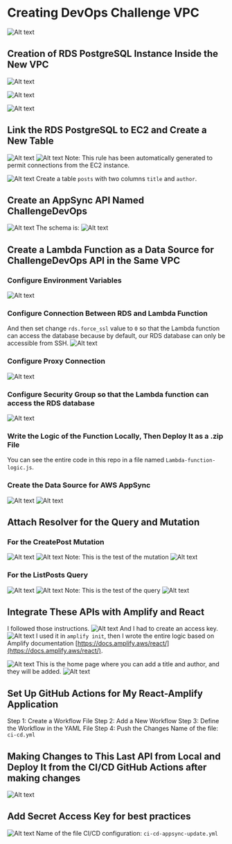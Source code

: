 # Creating DevOps Challenge VPC

![Alt text](screen-shots/image-1.png)

## Creation of RDS PostgreSQL Instance Inside the New VPC
![Alt text](screen-shots/image-4.png)

![Alt text](screen-shots/image-2.png)

![Alt text](screen-shots/image-3.png)

## Link the RDS PostgreSQL to EC2 and Create a New Table
![Alt text](screen-shots/image-5.png)
![Alt text](screen-shots/image-6.png)
Note: This rule has been automatically generated to permit connections from the EC2 instance.

![Alt text](screen-shots/image-7.png)
Create a table `posts` with two columns `title` and `author`.

## Create an AppSync API Named ChallengeDevOps

![Alt text](screen-shots/image-8.png)
The schema is:
![Alt text](screen-shots/image-9.png)

## Create a Lambda Function as a Data Source for ChallengeDevOps API in the Same VPC
### Configure Environment Variables
![Alt text](screen-shots/image-10.png)
### Configure Connection Between RDS and Lambda Function
And then set change `rds.force_ssl` value to `0` so that the Lambda function can access the database because by default, our RDS database can only be accessible from SSH.
![Alt text](screen-shots/image-11.png)
### Configure Proxy Connection
![Alt text](screen-shots/image-12.png)
### Configure Security Group so that the Lambda function can access the RDS database
![Alt text](screen-shots/image-13.png)

### Write the Logic of the Function Locally, Then Deploy It as a .zip File
You can see the entire code in this repo in a file named `Lambda-function-logic.js`.
### Create the Data Source for AWS AppSync
![Alt text](screen-shots/image-14.png)
![Alt text](screen-shots/image-15.png)

## Attach Resolver for the Query and Mutation
### For the CreatePost Mutation
![Alt text](screen-shots/image-16.png)
![Alt text](screen-shots/image-17.png)
Note: This is the test of the mutation
![Alt text](screen-shots/image-18.png)

### For the ListPosts Query
![Alt text](screen-shots/image-19.png)
![Alt text](screen-shots/image-20.png)
Note: This is the test of the query
![Alt text](screen-shots/image-21.png)

## Integrate These APIs with Amplify and React
I followed those instructions.
![Alt text](screen-shots/image-22.png)
And I had to create an access key.
![Alt text](screen-shots/image-23.png)
I used it in `amplify init`, then I wrote the entire logic based on Amplify documentation [https://docs.amplify.aws/react/](https://docs.amplify.aws/react/).

![Alt text](image.png)
This is the home page where you can add a title and author, and they will be added.
![Alt text](image-1.png)
## Set Up GitHub Actions for My React-Amplify Application
Step 1: Create a Workflow File
Step 2: Add a New Workflow
Step 3: Define the Workflow in the YAML File
Step 4: Push the Changes
Name of the file: `ci-cd.yml`



## Making Changes to This Last API from Local and Deploy It from the CI/CD GitHub Actions after making changes
![Alt text](screen-shots/image-26.png)
## Add Secret Access Key for best practices
![Alt text](screen-shots/image-25.png)
Name of the file CI/CD configuration: `ci-cd-appsync-update.yml`

